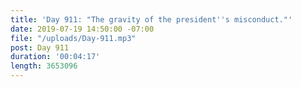 ```yaml
---
title: 'Day 911: "The gravity of the president''s misconduct."'
date: 2019-07-19 14:50:00 -07:00
file: "/uploads/Day-911.mp3"
post: Day 911
duration: '00:04:17'
length: 3653096
---
```


